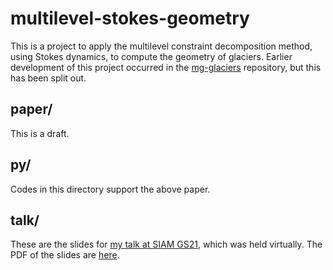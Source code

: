 # multilevel-stokes-geometry

This is a project to apply the multilevel constraint decomposition method, using Stokes dynamics, to compute the geometry of glaciers.  Earlier development of this project occurred in the [mg-glaciers](https://github.com/bueler/mg-glaciers) repository, but this has been split out.

## paper/

This is a draft.

## py/

Codes in this directory support the above paper.

## talk/

These are the slides for [my talk at SIAM GS21](https://meetings.siam.org/sess/dsp_programsess.cfm?sessioncode=70836), which was held virtually.  The PDF of the slides are [here](http://pism.github.io/uaf-iceflow/bueler-siamgs2021.pdf).